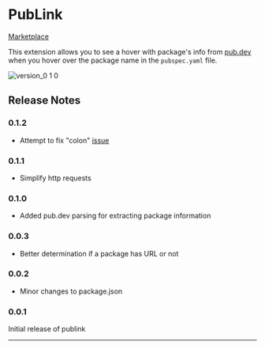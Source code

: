 # PubLink

[Marketplace](https://marketplace.visualstudio.com/items?itemName=gordin.publink)

This extension allows you to see a hover with package's info from [pub.dev](https://pub.dev) when you hover over the package name in the `pubspec.yaml` file.

![version_0 1 0](https://github.com/user-attachments/assets/bae475ee-6821-4c03-b24b-81a5a8571d0b)

## Release Notes

### 0.1.2

- Attempt to fix "colon" [issue](https://github.com/g0rdan/publink/issues/5)

### 0.1.1

- Simplify http requests

### 0.1.0

- Added pub.dev parsing for extracting package information

### 0.0.3

- Better determination if a package has URL or not

### 0.0.2

- Minor changes to package.json

### 0.0.1

Initial release of publink

---
